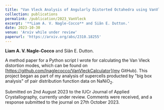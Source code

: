 ```yaml
---
title: "Van Vleck Analysis of Angularly Distorted Octahedra using VanVleckCalculator"
collection: publications
permalink: /publication/2023_VanVleck
excerpt: '**Liam A. V. Nagle-Cocco** and Siân E. Dutton.'
date: 2023-10-30
venue: 'Arxiv while under review'
paperurl: 'https://arxiv.org/abs/2310.18255'
---
```

**Liam A. V. Nagle-Cocco** and Siân E. Dutton.

A method paper for a Python script I wrote for calculating the Van Vleck distortion modes, which can be found on [https://github.com/lnaglecocco/VanVleckCalculator](my GitHub). This project began as part of my analysis of supercells producted by "big box analysis" of pair distribution function data on NaNiO<sub>2</sub>. 

Submitted on 2nd August 2023 to the IUCr Journal of Applied Crystallography, currently under review. Comments were received, and a response submitted to the journal on 27th October 2023.